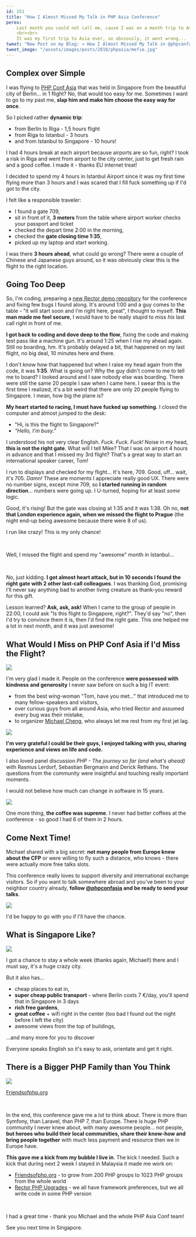 ```yaml
---
id: 151
title: "How I Almost Missed My Talk in PHP Asia Conference"
perex:
    Last month you could not call me, cause I was on a month trip to Asia. For fun? Of course, ~~but also~~ for [PHP Conference Asia](https://2018.phpconf.asia/) where I talked about [Rector](https://github.com/rectorphp/rector).
    <br><br>
    It was my first trip to Asia ever, so obviously, it went wrong...
tweet: "New Post on my Blog: ✈ How I Almost Missed My Talk in @phpconfasia 🤦🤦🤦🤦   #php #phpasia #friendsofphp    Thank you @coderkungfu ❤️️"
tweet_image: "/assets/images/posts/2018/phpasia/mefie.jpg"
---
```


## Complex over Simple

I was flying to [PHP Conf Asia](https://2018.phpconf.asia) that was held in Singapore from the beautiful city of Berlin... in 1 flight? No, that would too easy for me. Sometimes I want to go to my past me, **slap him and make him choose the easy way for once**.

So I picked rather **dynamic trip**:

- from Berlin to Riga - 1,5 hours flight
- from Riga to Istanbul - 3 hours
- and from Istanbul to Singapore - 10 hours!

I had 4 hours break at each airport because airports are so fun, right? I took a risk in Riga and went from airport to the city center, just to get fresh rain and a good coffee. I made it - thanks EU internet treat!

I decided to spend my 4 hours in Istanbul Airport since it was my first time flying more than 3 hours and I was scared that I fill fuck something up if I'd got to the city.

I felt like a responsible traveler:

- I found a gate 709,
- sit in front of it, **3 meters** from the table where airport worker checks your passport and ticket
- checked the depart time 2:00 in the morning,
- checked the **gate closing time 1:35**,
- picked up my laptop and start working.

I was there **3 hours ahead**, what could go wrong? There were a couple of Chinese and Japanese guys around, so it was obviously clear this is the flight to the right location.

## Going Too Deep

So, I'm coding, preparing a [new Rector demo repository](https://github.com/rectorphp/demo) for the conference and fixing few bugs I found along. It's around 1:00 and a guy comes to the table - "it will start soon and I'm right here, great", I thought to myself. **This man made me feel secure**, I would have to be really stupid to miss *his* last call right in front of me.

**I got back to coding and dove deep to the flow**, fixing the code and making test pass like a machine gun. It's around 1:25 when I rise my ahead again. Still no boarding, hm. It's probably delayed a bit, that happened on my last flight, no big deal, 10 minutes here and there.

I don't know how that happened but when I raise my head again from the code, it was **1:35**. What is going on? Why the guy didn't come to me to tell me to board? I looked around and I saw nobody else was boarding. There were still the same 20 people I saw when I came here. I swear this is the first time I realized, it's a bit weird that there are only 20 people flying to Singapore. I mean, how big the plane is?

**My heart started to racing, I must have fucked up something.** I closed the computer and almost jumped to the desk:

 - "Hi, is this the flight to Singapore?"
 - *"Hello, I'm busy."*

I understood his not very clear English. *Fuck. Fuck. Fuck!* Noise in my head, **this is not the right gate**. What will I tell Mike? That I was on airport 4 hours in advance and that I missed my 3rd flight? That's a great way to start an international speaker career, Tom!

I run to displays and checked for my flight... It's here, 709. Good, uff... wait, it's 705. *Damn!* These are moments I appreciate really good UX. There were no number signs, except mine 709, so **I started running in random direction**... numbers were going up. I U-turned, hoping for at least *some* logic.

Good, it's rising! But the gate was closing at 1:35 and it was 1:38. Oh no, **not that London experience again, when we missed the flight to Prague** (the night end-up being awesome because there were 8 of us).

I run like crazy! This is my only chance!

<br>

Well, I missed the flight and spend my "awesome" month in Istanbul...

<br>

No, just kidding. **I got almost heart attack, but in 10 seconds I found the right gate with 2 other last-call colleagues**. I was thanking God, promising I'll never say anything bad to another living creature as thank-you reward for this gift.

Lesson learned? **Ask, ask, ask!** When I came to the group of people in 22:00, I could ask "Is this flight to Singapore, right?". They'd say "no", then I'd try to convince them it is, then I'd find the right gate. This one helped me a lot in next month, and it was just awesome!

## What Would I Miss on PHP Conf Asia if I'd Miss the Flight?

<div class="text-center">
    <img src="https://2018.phpconf.asia/images/phpconfasia-logo.png">
</div>

I'm very glad I made it. People on the conference **were possessed with kindness and generosity** I never saw before on such a big IT event:

- from the best wing-woman "Tom, have you met..." that introduced me to many fellow-speakers and visitors,
- over curious guys from all around Asia, who tried Rector and assumed every bug was their mistake,
- to organizer [Michael Cheng](https://twitter.com/coderkungfu), who always let me rest from my first jet lag.

<div class="text-center">
    <img src="/assets/images/posts/2018/phpasia/round.jpg" class="img-thumbnail">
</div>

**I'm very grateful I could be their guys, I enjoyed talking with you, sharing experience and views on life and code.**

I also loved panel discussion *PHP - The journey so far (and what's ahead)* with Rasmus Lerdorf, Sebastian Bergmann and Derick Rethans. The questions from the community were insightful and touching really important moments.

I would not believe how much can change in software in 15 years.

<div class="text-center">
    <img src="/assets/images/posts/2018/phpasia/coffee.jpg" class="img-thumbnail">
</div>

One more thing, **the coffee was supreme**. I never had better coffees at the conference - so good I had 6 of them in 2 hours.

## Come Next Time!

Michael shared with a big secret: **not many people from Europe knew about the CFP** or were willing to fly such a distance, who knows - there were actually more free talks slots.

This conference really loves to support diversity and international exchange visitors. So if you want to talk somewhere abroad and you've been to your neighbor country already, **follow [@phpconfasia](https://twitter.com/phpconfasia) and be ready to send your talks**.

<div class="text-center">
    <img src="/assets/images/posts/2018/phpasia/mefie.jpg" class="img-thumbnail">
</div>

I'd be happy to go with you if I'll have the chance.

## What is Singapore Like?

<div class="text-center">
    <img src="/assets/images/posts/2018/phpasia/nature.jpg" class="img-thumbnail">
</div>

I got a chance to stay a whole week (thanks again, Michael!) there and I must say, it's a huge crazy city.

But it also has...

- cheap places to eat in,
- **super cheap public transport** - where Berlin costs 7 €/day, you'll spend that in Singapore in 3 days
- **rich free gardens**,
- **great coffee** + wifi right in the center (too bad I found out the night before I left the city)
- awesome views from the top of buildings,

...and many more for you to discover

Everyone speaks English so it's easy to ask, orientate and get it right.

## There is a Bigger PHP Family than You Think

<div class="text-center">
    <img src="/assets/images/posts/2018/phpasia/family.png" class="img-thumbnail">
    <p><a href="https://friendsofphp.org/">Friendsofphp.org</a></p>
</div>

<br>

In the end, this conference gave me a lot to think about. There is more than Symfony, than Laravel, than PHP 7, than Europe.
There is huge PHP community I never knew about, with many awesome people... not people, **but heroes who build their local communities, share their know-how and bring people together** with much less payment and resource then we in Europe have.

**This gave me a kick from my bubble I live in**. The kick I needed. Such a kick that during next 2 week I stayed in Malaysia it made me work on:

- [Friendsofphp.org](https://friendsofphp.org) - to grow from 200 PHP groups to 1023 PHP groups from the whole world
- [Rector PHP Upgrades](https://github.com/rectorphp/rector/issues/638) - we all have framework preferences, but we all write code in some PHP version

<br>

I had a great time - thank you Michael and the whole PHP Asia Conf team!

See you next time in Singapore.
